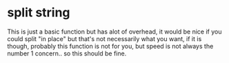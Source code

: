 # split string

This is just a basic function but has alot of overhead, it would be nice if you could split "in place" but that's not necessarily what you want, if it is though, probably this function is not for you, but speed is not always the number 1 concern.. so this should be fine.
